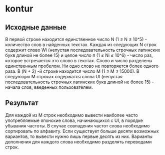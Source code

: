 # kontur
## Исходные данные
В первой строке находится единственное число N (1 ≤ N ≤ 10^5) - количество слов в найденных текстах.
Каждая из следующих N строк содержит слово Wi (непустая последовательность строчных латинских букв 
длиной не более 15) и целое число п (1 ≤ Ni ≤ 10^6) - число раз, которое встречается это слово 
в текстах. Слово и число разделены единственным пробелом. Ни одно слово не повторяется более одного 
раза. В (N + 2) -й строке находится число M (1 ≤ M ≤ 15000). В следующих М строках содержатся слова
UI (непустая последовательность строчных латинских букв длиной не более 15) - начала слов, введенных 
пользователем.
## Результат
Для каждой из М строк необходимо вывести наиболее часто употребляемые японские слова, начинающихся 
с UI, в порядке убывания частоты. В случае совпадения частот слова необходимо сортировать по 
алфавиту. Если существует больше десяти возможных вариантов, то вывести нужно лишь первые десять 
из них. Варианты дополнения для каждого слова необходимо разделять переводами строк.
